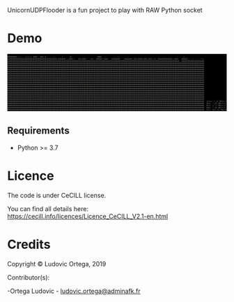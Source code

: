 UnicornUDPFlooder is a fun project to play with RAW Python socket

# Demo
![demo.png](demo.png)

## Requirements

- Python >= 3.7

# Licence

The code is under CeCILL license.

You can find all details here: https://cecill.info/licences/Licence_CeCILL_V2.1-en.html

# Credits

Copyright © Ludovic Ortega, 2019

Contributor(s):

-Ortega Ludovic - ludovic.ortega@adminafk.fr
